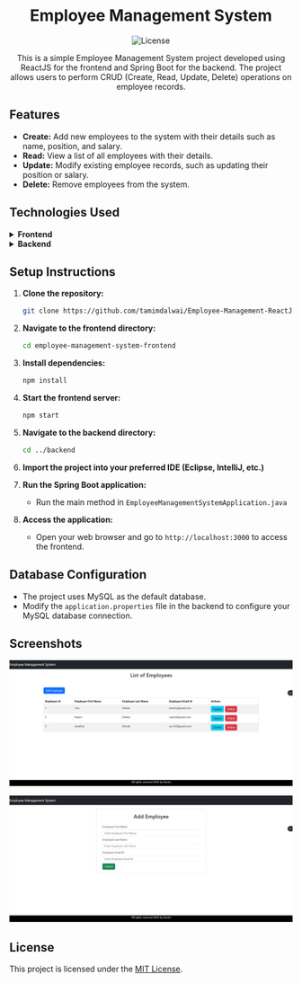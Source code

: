 <h1 align="center">Employee Management System</h1>

<p align="center">
  <img src="https://img.shields.io/badge/license-MIT-blue.svg" alt="License"/>
</p>

<p align="center">This is a simple Employee Management System project developed using ReactJS for the frontend and Spring Boot for the backend. The project allows users to perform CRUD (Create, Read, Update, Delete) operations on employee records.</p>

## Features

- **Create:** Add new employees to the system with their details such as name, position, and salary.
- **Read:** View a list of all employees with their details.
- **Update:** Modify existing employee records, such as updating their position or salary.
- **Delete:** Remove employees from the system.

## Technologies Used

<details>
<summary><b>Frontend</b></summary>

- ReactJS
- HTML
- CSS
- Axios (for handling HTTP requests)
</details>

<details>
<summary><b>Backend</b></summary>

- Spring Boot
- Java
- Spring Data JPA (for interacting with the database)
- MySQL (or any other relational database of your choice)
</details>

## Setup Instructions

1. **Clone the repository:**

   ```bash
   git clone https://github.com/tamimdalwai/Employee-Management-ReactJs-Spring-boot-.git
   ```

2. **Navigate to the frontend directory:**

   ```bash
   cd employee-management-system-frontend
   ```

3. **Install dependencies:**

   ```bash
   npm install
   ```

4. **Start the frontend server:**

   ```bash
   npm start
   ```

5. **Navigate to the backend directory:**

   ```bash
   cd ../backend
   ```

6. **Import the project into your preferred IDE (Eclipse, IntelliJ, etc.)**

7. **Run the Spring Boot application:**

   - Run the main method in `EmployeeManagementSystemApplication.java`

8. **Access the application:**
   - Open your web browser and go to `http://localhost:3000` to access the frontend.

## Database Configuration

- The project uses MySQL as the default database.
- Modify the `application.properties` file in the backend to configure your MySQL database connection.

## Screenshots

![alt text](image.png)

![alt text](image-1.png)

## License

This project is licensed under the [MIT License](LICENSE).

</details>
